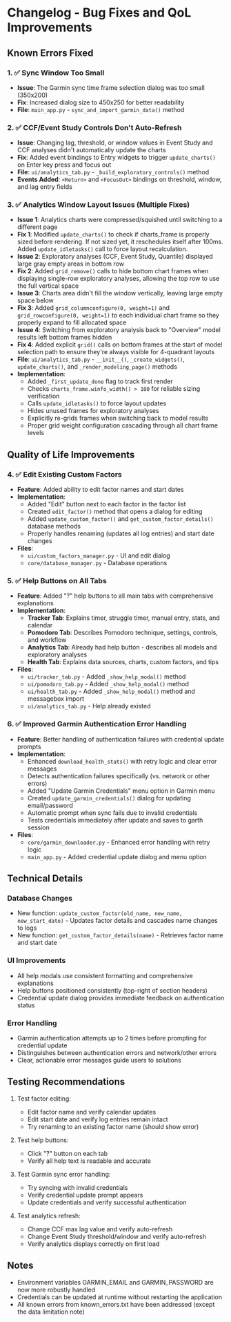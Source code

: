 # Changelog - Bug Fixes and QoL Improvements

## Known Errors Fixed

### 1. ✅ Sync Window Too Small
- **Issue**: The Garmin sync time frame selection dialog was too small (350x200)
- **Fix**: Increased dialog size to 450x250 for better readability
- **File**: `main_app.py` - `sync_and_import_garmin_data()` method

### 2. ✅ CCF/Event Study Controls Don't Auto-Refresh
- **Issue**: Changing lag, threshold, or window values in Event Study and CCF analyses didn't automatically update the charts
- **Fix**: Added event bindings to Entry widgets to trigger `update_charts()` on Enter key press and focus out
- **File**: `ui/analytics_tab.py` - `_build_exploratory_controls()` method
- **Events Added**: `<Return>` and `<FocusOut>` bindings on threshold, window, and lag entry fields

### 3. ✅ Analytics Window Layout Issues (Multiple Fixes)
- **Issue 1**: Analytics charts were compressed/squished until switching to a different page
- **Fix 1**: Modified `update_charts()` to check if charts_frame is properly sized before rendering. If not sized yet, it reschedules itself after 100ms. Added `update_idletasks()` call to force layout recalculation.
- **Issue 2**: Exploratory analyses (CCF, Event Study, Quantile) displayed large gray empty areas in bottom row
- **Fix 2**: Added `grid_remove()` calls to hide bottom chart frames when displaying single-row exploratory analyses, allowing the top row to use the full vertical space
- **Issue 3**: Charts area didn't fill the window vertically, leaving large empty space below
- **Fix 3**: Added `grid_columnconfigure(0, weight=1)` and `grid_rowconfigure(0, weight=1)` to each individual chart frame so they properly expand to fill allocated space
- **Issue 4**: Switching from exploratory analysis back to "Overview" model results left bottom frames hidden
- **Fix 4**: Added explicit `grid()` calls on bottom frames at the start of model selection path to ensure they're always visible for 4-quadrant layouts
- **File**: `ui/analytics_tab.py` - `__init__()`, `_create_widgets()`, `update_charts()`, and `_render_modeling_page()` methods
- **Implementation**: 
  - Added `_first_update_done` flag to track first render
  - Checks `charts_frame.winfo_width() > 100` for reliable sizing verification
  - Calls `update_idletasks()` to force layout updates
  - Hides unused frames for exploratory analyses
  - Explicitly re-grids frames when switching back to model results
  - Proper grid weight configuration cascading through all chart frame levels

## Quality of Life Improvements

### 4. ✅ Edit Existing Custom Factors
- **Feature**: Added ability to edit factor names and start dates
- **Implementation**:
  - Added "Edit" button next to each factor in the factor list
  - Created `edit_factor()` method that opens a dialog for editing
  - Added `update_custom_factor()` and `get_custom_factor_details()` database methods
  - Properly handles renaming (updates all log entries) and start date changes
- **Files**: 
  - `ui/custom_factors_manager.py` - UI and edit dialog
  - `core/database_manager.py` - Database operations

### 5. ✅ Help Buttons on All Tabs
- **Feature**: Added "?" help buttons to all main tabs with comprehensive explanations
- **Implementation**:
  - **Tracker Tab**: Explains timer, struggle timer, manual entry, stats, and calendar
  - **Pomodoro Tab**: Describes Pomodoro technique, settings, controls, and workflow
  - **Analytics Tab**: Already had help button - describes all models and exploratory analyses
  - **Health Tab**: Explains data sources, charts, custom factors, and tips
- **Files**:
  - `ui/tracker_tab.py` - Added `_show_help_modal()` method
  - `ui/pomodoro_tab.py` - Added `_show_help_modal()` method
  - `ui/health_tab.py` - Added `_show_help_modal()` method and messagebox import
  - `ui/analytics_tab.py` - Help already existed

### 6. ✅ Improved Garmin Authentication Error Handling
- **Feature**: Better handling of authentication failures with credential update prompts
- **Implementation**:
  - Enhanced `download_health_stats()` with retry logic and clear error messages
  - Detects authentication failures specifically (vs. network or other errors)
  - Added "Update Garmin Credentials" menu option in Garmin menu
  - Created `update_garmin_credentials()` dialog for updating email/password
  - Automatic prompt when sync fails due to invalid credentials
  - Tests credentials immediately after update and saves to garth session
- **Files**:
  - `core/garmin_downloader.py` - Enhanced error handling with retry logic
  - `main_app.py` - Added credential update dialog and menu option

## Technical Details

### Database Changes
- New function: `update_custom_factor(old_name, new_name, new_start_date)` - Updates factor details and cascades name changes to logs
- New function: `get_custom_factor_details(name)` - Retrieves factor name and start date

### UI Improvements
- All help modals use consistent formatting and comprehensive explanations
- Help buttons positioned consistently (top-right of section headers)
- Credential update dialog provides immediate feedback on authentication status

### Error Handling
- Garmin authentication attempts up to 2 times before prompting for credential update
- Distinguishes between authentication errors and network/other errors
- Clear, actionable error messages guide users to solutions

## Testing Recommendations

1. Test factor editing:
   - Edit factor name and verify calendar updates
   - Edit start date and verify log entries remain intact
   - Try renaming to an existing factor name (should show error)

2. Test help buttons:
   - Click "?" button on each tab
   - Verify all help text is readable and accurate

3. Test Garmin sync error handling:
   - Try syncing with invalid credentials
   - Verify credential update prompt appears
   - Update credentials and verify successful authentication

4. Test analytics refresh:
   - Change CCF max lag value and verify auto-refresh
   - Change Event Study threshold/window and verify auto-refresh
   - Verify analytics displays correctly on first load

## Notes
- Environment variables GARMIN_EMAIL and GARMIN_PASSWORD are now more robustly handled
- Credentials can be updated at runtime without restarting the application
- All known errors from known_errors.txt have been addressed (except the data limitation note)
